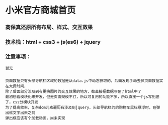 # 小米官方商城首页
### 高保真还原所有布局、样式、交互效果
### 技术栈：html + css3 + js(es6) + jquery
###  注意事项：
```
暂无
```
### 
```
页面数据只有头部导航栏区域的数据是从data.js中动态获取的，后面发现手动去扒页面数据实在太费时间，
除了后面部分涉及到有更换图片的交互效果的地方，都直接把数据写在了html中了
最初想着模块化来开发，但是页面规模不打，所以可复用的功能不多，所以直接一个js写到底了，css分模块开发
为了提高效率，复杂dom元素遍历有涉及到jquery，头部导航栏的的购物车鼠标悬浮时，在弹出框文字出来之前
弹出框应该有个加载动画，尚未实现
```